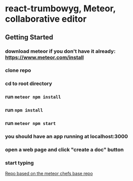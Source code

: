 # react-trumbowyg, Meteor, collaborative editor

## Getting Started

### download meteor if you don't have it already: https://www.meteor.com/install
### clone repo
### cd to root directory
### run `meteor npm install`
### run `npm install`
### run `meteor npm start`
### you should have an app running at localhost:3000
### open a web page and click "create a doc" button
### start typing


[Repo based on the meteor chefs base repo](http://themeteorchef.com/base)
